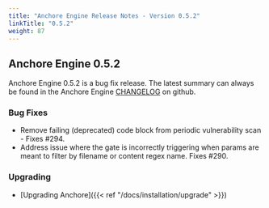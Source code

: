 ```yaml
---
title: "Anchore Engine Release Notes - Version 0.5.2"
linkTitle: "0.5.2"
weight: 87
---
```


## Anchore Engine 0.5.2

Anchore Engine 0.5.2 is a bug fix release.  The latest summary can always be found in the Anchore Engine [CHANGELOG](https://github.com/anchore/anchore-engine/blob/master/CHANGELOG.md) on github.

### Bug Fixes

+ Remove failing (deprecated) code block from periodic vulnerability scan - Fixes #294.
+ Address issue where the gate is incorrectly triggering when params are meant to filter by filename or content regex name.  Fixes #290.

### Upgrading

* [Upgrading Anchore]({{< ref "/docs/installation/upgrade" >}})

